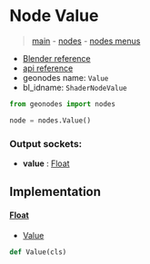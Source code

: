 # Node Value

> [main](../structure.md) - [nodes](nodes.md) - [nodes menus](nodes_menus.md)

- [Blender reference](https://docs.blender.org/manual/en/latest/modeling/geometry_nodes/input/value.html)
- [api reference](https://docs.blender.org/api/current/bpy.types.ShaderNodeValue.html)
- geonodes name: `Value`
- bl_idname: `ShaderNodeValue`

```python
from geonodes import nodes

node = nodes.Value()
```

### Output sockets:

- **value** : [Float](Float.md)

## Implementation

#### [Float](Float.md)

 - [Value](Float.md#Value-classmethod)
  ```python
  def Value(cls)
  ```


